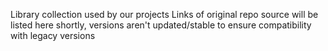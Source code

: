 Library collection used by our projects
Links of original repo source will be listed here shortly, versions aren't updated/stable to ensure compatibility with legacy versions
